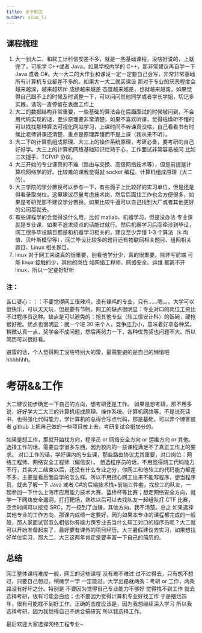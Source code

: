```yaml
---
title: 关于网工
auther: xiao_li
---
```


## 课程梳理

1. 大一到大二，和软工计科信安差不多，就是一些基础课程，没啥好说的，上就完了，可能学 C++或者 Java，如果学校内学的 C++，那非常建议再自学一下 Java 或者 C#。大一大二的大作业和课设一定一定要自己会写，非常非常基础
   所有计算机专业都差不多的。如果大一大二就买课设 那对于专业的厌恶程度会越来越深，越来越排斥 成绩越来越差
   态度越来越差，也就越来越废。如果觉得自己跟不上的时候及时调整一下，可以问问其他同学或者学长学姐，切记多实践，请勿一直停留在表面工作上
2. 大二的数据结构非常重要，一些基础的算法会在后面面试的时候被问到，不会用代码实现的话，至少原理要非常清楚，如果不喜欢听课，觉得枯燥听不懂的
   可以找找那种算法可视化网站学习，上课时间不听课真没啥，自己看看书有时候比老师讲课还清楚，重点是原理弄懂而不是上课（我从来不听）。
3. 大二下的计算机组成原理、大三上的操作系统原理，考研必备，要考研的自己好好学。大三上的计算机网络基础知识烂熟于心，工作面试非常容易被问 比如三次握手、TCP/IP 协议。
4. 大三开始的专业课真的不难（路由与交换、高级网络技术等），但是前提是计算机网络学的好。比较难的课我觉得就 socket 编程、计算机组成原理（大二的）。
5. 大三学院的学分置换可以参与一下，有些面子上比较好的实习单位，但是还是得看录取岗位，这里建议尽量考虑技术岗，然后后面找工作也会方便很多，如果是考研党那不建议学分置换。如果比较牛逼可以自己找到大厂或者其他更好的公司那就去。
6. 有些课程学的会觉得没什么用，比如 matlab、机器学习，但是没办法
   专业课就是专业课，如果不追求绩点的话能过就行。然后机器学习后面牵涉到毕设，网工很多毕设题目都是和机器学习相关的，建议至少弄懂 1-3 个算法（k 均值、贝叶斯模型等），网工毕设比较多的题目还有物联网相关题目、组网相关题目、Linux 相关题目。
7. linux 对于网工来说真的很重要，别看他学分少，真的很重要。除非写前端 可能 linux 接触的少，其他的岗位 如网络工程师、网络安全、运维 都离不开 linux，所以一定要好好听

### 注：

苦口婆心：：：不要觉得网工很辣鸡，没有辣鸡的专业，只有……嗯。。。大学可以很快乐，可以天天玩，但是要有节制。网工的缺点很明显：专业对口的岗位工资比不过程序员这种。缺点是可以避免的：抢其他专业（软工信安计科）的饭碗，硬抢很好抢。优点也很明显：就一个班 30 来个人，竞争压力小，意味着好拿各种奖。稍微认真一点，奖学金不成问题，然后再努力一下，各种优秀奖也问题不大。所以简历可以很好看。

避雷的话，个人觉得网工没啥特别大的雷，最需要避的是自己的懒惰吧 hhhhhhh。

# 考研&&工作

大二建议初步确定一下自己的方向，想考研还是工作。
如果是想考研，那不用多说，好好学大二大三的计算机组成原理、操作系统、计算机网络等，不是说死读书，也得强化代码能力，学计算机的总得会写点代码，那是基础。可以弄个博客或者 github 上把自己做的一些项目放上去，考研复试会挺加分的。

如果是想工作，那就开始找方向，程序员 or 网络安全方向 or 运维方向 or 其他。选择工作的话，需要自学很多东西，因为校内的一些课程满足不了真正工作上的要求。
对口工作的话，学好课内的专业课，那些路由协议尤其重要，对口岗位：网络工程师、网络安全工程师（偏信安）。
想选程序员的话，不用觉得网工代码能力不行，其实大二结束以后，还没有什么专业之分，你网工和他软工的代码能力都差不多，主要是看后面自学的怎么样。所以不用担心网工出来不能写程序，想当程序员，就去了解一下 Java 或者 C#的后端技术栈+前端三件套，找软工的队友，一起参加一下什么上海市应用能力技术大赛、蓝桥杯等比赛；想走网络安全方向，就学一下网络安全漏洞，打打靶场，熟练以后可以去找队友一起组队打 CTF 比赛，空余时间可以挖挖 SRC，万一挖到了血赚。其他方向，我不清楚。总之
如果选择其他专业的工作方向，那课内成绩一定要好，因为如果本专业的课程都完成的一般般，那人家面试官怎么相信你有能力跨专业去当什么软工对口的程序员呢？大二就可以开始准备起来了，最好要有课外的项目经历。大三暑假建议去实习，如果想找好单位实习，那大二、大三这两年肯定是要丰富一下自己的简历的。

## 总结

网工整体课程难度一般，网工的这些课程 没有难不难过 过不过得去，只有想不想过，只要自己想过，稍微学一学 一定能过。大学出路就两条：考研 or 工作，两条路没有好坏之分。特别是 不要因为觉得自己专业能力不够好 觉得找不到工作
就去选择考研，很有可能会白给；也不要因为觉得计算机专业好找工作 于是摆烂四年，很有可能找不到好工作。正确的态度应该是，因为我想继续深入学习 所以我选择考研。因为我觉得自己不适合搞研究 所以我选择工作。

最后欢迎大家选择网络工程专业~
